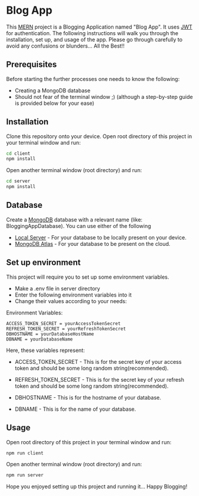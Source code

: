 # Blog App

This [MERN]("https://www.mongodb.com/mern-stack") project is a Blogging Application named "Blog App". It uses [JWT]("https://jwt.io/") for authentication.
The following instructions will walk you through the installation, set up, and usage of the app.
Please go through carefully to avoid any confusions or blunders...
All the Best!!

## Prerequisites
Before starting the further processes one needs to know the following: 

- Creating a MongoDB database
- Should not fear of the terminal window ;) (although a step-by-step guide is provided below for your ease)

## Installation

Clone this repository onto your device.
Open root directory of this project in your terminal window and run:

```bash
cd client
npm install
```

Open another terminal window (root directory) and run:

```bash
cd server
npm install
```

## Database

Create a [MongoDB]("https://www.mongodb.com/") database with a relevant name (like: BloggingAppDatabase). You can use either of the following

- [Local Server]("https://docs.mongodb.com/manual/") - For your database to be locally present on your device.
- [MongoDB Atlas]("https://docs.atlas.mongodb.com/") - For your database to be present on the cloud.

## Set up environment

This project will require you to set up some environment variables.

- Make a .env file in server directory
- Enter the following environment variables into it
- Change their values according to your needs:

Environment Variables:

```notepad
ACCESS_TOKEN_SECRET = yourAccessTokenSecret
REFRESH_TOKEN_SECRET = yourRefreshTokenSecret
DBHOSTNAME = yourDatabaseHostName
DBNAME = yourDatabaseName
```

Here, these variables represent:

- ACCESS_TOKEN_SECRET - This is for the secret key of your access token and should be some long random string(recommended).

- REFRESH_TOKEN_SECRET - This is for the secret key of your refresh token and should be some long random string(recommended).

- DBHOSTNAME - This is for the hostname of your database.

- DBNAME - This is for the name of your database.

## Usage

Open root directory of this project in your terminal window and run:

```bash
npm run client
```

Open another terminal window (root directory) and run:

```bash
npm run server
```

Hope you enjoyed setting up this project and running it... Happy Blogging!
